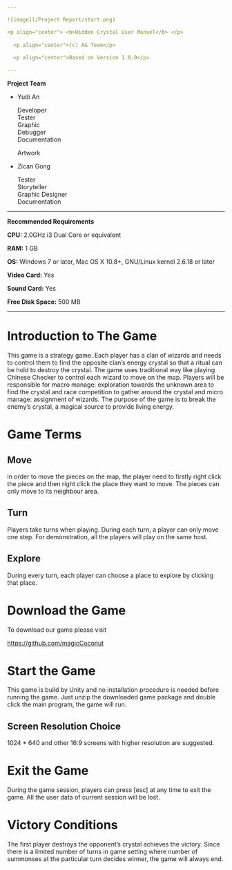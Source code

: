 ```yaml
---

![image](/Project Report/start.png) 

<p align="center"> <b>Hidden Crystal User Manuel</b> </p>
  
  <p align="center">(c) AG Team</p>
  
  <p align="center">Based on Version 1.0.0</p>

---
```

**Project Team**

-   Yudi An

    Developer \
    Tester \
    Graphic \
    Debugger\
    Documentation 

    Artwork

-   Zican Gong

    
    Tester \
    Storyteller \
    Graphic Designer \
    Documentation 


---
**Recommended Requirements**

**CPU:** 2.0GHz i3 Dual Core or equivalent

**RAM:** 1 GB

**OS:** Windows 7 or later, Mac OS X 10.8+, GNU/Linux kernel 2.6.18 or
later

**Video Card:** Yes

**Sound Card:** Yes

**Free Disk Space:** 500 MB

---

Introduction to The Game
========================

This game is a strategy game. Each player has a clan of wizards and needs to control them to find the opposite clan’s energy crystal so that a ritual can be hold to destroy the crystal. The game uses traditional way like playing Chinese Checker to control each wizard to move on the map. Players will be responsible for macro manage: exploration towards the unknown area to find the crystal and race competition to gather around the crystal and micro manage: assignment of wizards. The purpose of the game is to break the enemy’s crystal, a magical source to provide living energy.

Game Terms
==========

Move
----
in order to move the pieces on the map, the player need to firstly right click the piece and then right click the place they want to move. The pieces can only move to its neighbour area.

Turn
----

Players take turns when playing. During each turn, a player can only move one step. For demonstration, all the players
will play on the same host.

Explore
-------

During every turn, each player can choose a place to explore by clicking
that place. 



Download the Game
=================

To download our game please visit

<https://github.com/magicCoconut>

Start the Game
==============

This game is build by Unity and no installation procedure is needed
before running the game. Just unzip the downloaded game package and
double click the main program, the game will run.

Screen Resolution Choice
------------------------

1024 * 640 and other 16:9 screens with higher resolution are
suggested.



Exit the Game
=============

During the game session, players can press \[esc\] at any time to exit
the game. All the user data of current session will be lost.

Victory Conditions
==================

The first player destroys the opponent’s crystal achieves the victory. Since there is a limited number of turns in game setting where number of summonses at the particular turn decides winner, the game will always end.

